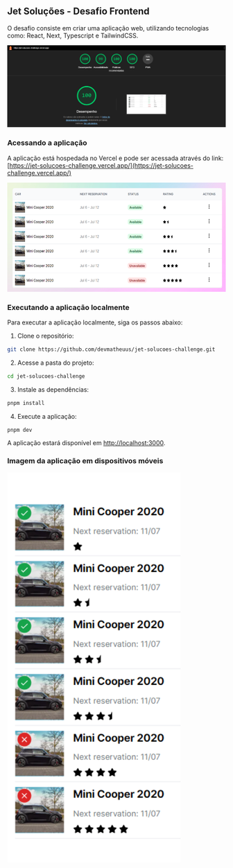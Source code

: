 ## Jet Soluções - Desafio Frontend

O desafio consiste em criar uma aplicação web, utilizando tecnologias como: React, Next, Typescript e TailwindCSS.

![Desempenho](./public/lighthouse.png)

### Acessando a aplicação

A aplicação está hospedada no Vercel e pode ser acessada através do link: [https://jet-solucoes-challenge.vercel.app/](https://jet-solucoes-challenge.vercel.app/)

![Desktop](./public/desktop.png)

### Executando a aplicação localmente

Para executar a aplicação localmente, siga os passos abaixo:

1. Clone o repositório:

```bash
git clone https://github.com/devmatheuus/jet-solucoes-challenge.git
```

2. Acesse a pasta do projeto:

```bash
cd jet-solucoes-challenge
```

3. Instale as dependências:

```bash
pnpm install
```

4. Execute a aplicação:

```bash
pnpm dev
```

A aplicação estará disponível em [http://localhost:3000](http://localhost:3000).

### Imagem da aplicação em dispositivos móveis

![Mobile](./public/mobile.png)
